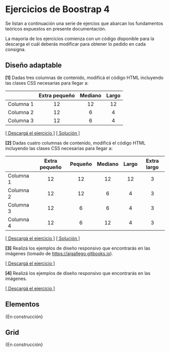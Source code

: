 # Ejercicios de Boostrap 4
Se listan a continuación una serie de ejercios que abarcan los fundamentos teóricos expuestos en presente documentación. 

La mayoría de los ejercicios comienza con un código disponible para la descarga el cuál deberás modificar para obtener lo pedido en cada consigna. 


## Diseño adaptable

**[1]** Dadas tres columnas de contenido, modificá el código HTML incluyendo las clases CSS necesarias para llegar a: 

|           | Extra pequeño | Mediano | Largo |
| --------- | :-----------: | :-----: | :---: |
| Columna 1 |      12       |   12    |  12   |
| Columna 2 |      12       |    6    |   4   |
| Columna 3 |      12       |    6    |   4   |

[[ Descargá el ejercicio ]](descargas/bootstrap_web_adaptable_ej_1.zip) [[ Solución ]](descargas/bootstrap_web_adaptable_sc_1.zip)

**[2]** Dadas cuatro columnas de contenido, modificá el código HTML incluyendo las clases CSS necesarias para llegar a: 

|           | Extra pequeño | Pequeño | Mediano | Largo | Extra largo |
| --------- | :-----------: | :-----: | :-----: | :---: | :---------: |
| Columna 1 |      12       |   12    |   12    |  12   |      3      |
| Columna 2 |      12       |   12    |    6    |   4   |      3      |
| Columna 3 |      12       |    6    |    6    |   4   |      3      |
| Columna 4 |      12       |    6    |   12    |   4   |      3      | 

[[ Descargá el ejercicio ]](descargas/bootstrap_web_adaptable_ej_2.zip) [[ Solución ]](descargas/bootstrap_web_adaptable_sc_2.zip)



**[3]** Realizá los ejemplos de diseño responsivo que encontrarás en las imágenes (tomado de https://ajgallego.gitbooks.io). 

[[ Descargá el ejercicio ]](descargas/bootstrap_web_adaptable_ej_3.zip)


**[4]** Realizá los ejemplos de diseño responsivo que encontrarás en las imágenes. 

[[ Descargá el ejercicio ]](descargas/bootstrap_web_adaptable_ej_4.png)


## Elementos

{En construcción}


## Grid

{En construcción}